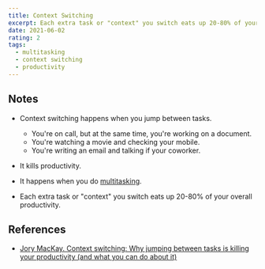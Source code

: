 ```yaml
---
title: Context Switching
excerpt: Each extra task or "context" you switch eats up 20-80% of your overall productivity.
date: 2021-06-02
rating: 2
tags:
  - multitasking
  - context switching
  - productivity
---
```


## Notes

- Context switching happens when you jump between tasks.

  - You're on call, but at the same time, you're working on a document.
  - You're watching a movie and checking your mobile.
  - You're writing an email and talking if your coworker.

- It kills productivity.

- It happens when you do [multitasking](/zettelkasten/human-multitasking).

- Each extra task or "context" you switch eats up 20-80% of your overall productivity.

## References

- [Jory MacKay. Context switching: Why jumping between tasks is killing your productivity (and what you can do about it)](https://blog.rescuetime.com/context-switching/)
